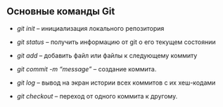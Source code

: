 ## Основные команды Git
* *git init* – инициализация локального репозитория

* *git status* – получить информацию от git о его текущем состоянии

* *git add* – добавить файл или файлы к следующему коммиту

* *git commit -m “message”* – создание коммита.

* *git log* – вывод на экран истории всех коммитов с их хеш-кодами

* *git checkout* – переход от одного коммита к другому.
